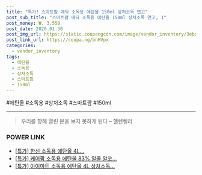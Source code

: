 ```yaml
--- 
title: "특가! 스마트팜 메딕 소독용 에탄올 150ml 상처소독 연고" 
post_sub_title: "스마트팜 메딕 소독용 에탄올 150ml 상처소독 연고, 1" 
post_money: ₩. 3,550 
post_date: 2020.01.30 
post_img_url: https://static.coupangcdn.com/image/vendor_inventory/3ebd/4d6d11e71d8c51ea72ca6cd65903f81dae4f580956b2099fd4b8e08c43b2.jpg 
post_link_url: https://coupa.ng/bnHVpx 
categories: 
  - vendor_inventory 
tags: 
  - 에탄올 
  - 소독용 
  - 상처소독 
  - 스마트팜 
  - 150ml 
--- 
```

  #에탄올 #소독용 #상처소독 #스마트팜 #150ml 
<hr> 

> 우리를 향해 열린 문을 보지 못하게 된다  – 헬렌켈러 


### POWER LINK

* <a href="https://blog.naver.com/santokki14/221790763221" target="_blank">[특가] 한신 소독용 에탄올 4L...</a>
* <a href="https://blog.naver.com/an0733/221790752426" target="_blank">[특가] 케어팜 소독용 에탄올 83% 알콜 알코...</a>
* <a href="https://blog.naver.com/an0733/221789990962" target="_blank">[특가] 아이마트 소독용 에탄올 4L 상처소독...</a>
